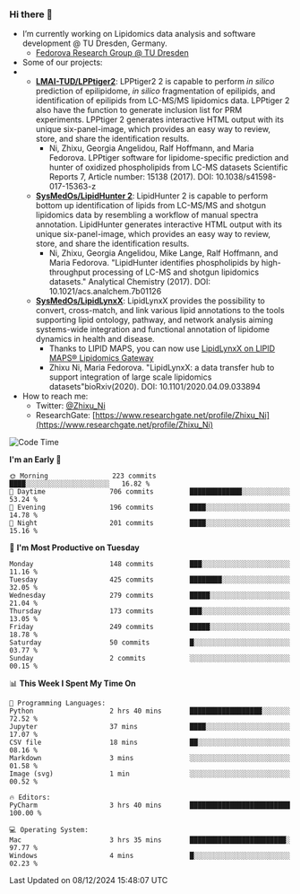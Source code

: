 ### Hi there 👋

- I’m currently working on Lipidomics data analysis and software development @ TU Dresden, Germany.
  + [Fedorova Research Group @ TU Dresden](https://tu-dresden.de/med/mf/zml/forschungsgruppen/fedorova/mitarbeiter-innen-der-fedorova-gruppe)
- Some of our projects:
- + **[LMAI-TUD/LPPtiger2](https://github.com/LMAI-TUD/lpptiger2)**: LPPtiger2 2 is capable to perform *in silico* prediction of epilipidome, *in silico* fragmentation of epilipids, and identification of epilipids from LC-MS/MS lipidomics data. LPPtiger 2 also have the function to generate inclusion list for PRM experiments. LPPtiger 2 generates interactive HTML output with its unique six-panel-image, which provides an easy way to review, store, and share the identification results. 
    * Ni, Zhixu, Georgia Angelidou, Ralf Hoffmann, and Maria Fedorova. LPPtiger software for lipidome-specific prediction and hunter of oxidized phospholipids from LC-MS datasets Scientific Reports 7, Article number: 15138 (2017). DOI: 10.1038/s41598-017-15363-z
  + **[SysMedOs/LipidHunter 2](https://github.com/SysMedOs/lipidhunter)**: LipidHunter 2 is capable to perform bottom up identification of lipids from LC-MS/MS and shotgun lipidomics data by resembling a workflow of manual spectra annotation. LipidHunter generates interactive HTML output with its unique six-panel-image, which provides an easy way to review, store, and share the identification results. 
    * Ni, Zhixu, Georgia Angelidou, Mike Lange, Ralf Hoffmann, and Maria Fedorova. "LipidHunter identifies phospholipids by high-throughput processing of LC-MS and shotgun lipidomics datasets." Analytical Chemistry (2017). DOI: 10.1021/acs.analchem.7b01126
  + **[SysMedOs/LipidLynxX](https://github.com/SysMedOs/LipidLynxX)**: LipidLynxX provides the possibility to convert, cross-match, and link various lipid annotations to the tools supporting lipid ontology, pathway, and network analysis aiming systems-wide integration and functional annotation of lipidome dynamics in health and disease.
    * Thanks to LIPID MAPS, you can now use [LipidLynxX on LIPID MAPS® Lipidomics Gateway](http://lipidmaps.org/lipidlynxx/)
    * Zhixu Ni, Maria Fedorova. "LipidLynxX: a data transfer hub to support integration of large scale lipidomics datasets"bioRxiv(2020). DOI: 10.1101/2020.04.09.033894
- How to reach me:
  + Twitter: [@Zhixu_Ni](https://twitter.com/Zhixu_Ni)
  + ResearchGate: [https://www.researchgate.net/profile/Zhixu_Ni](https://www.researchgate.net/profile/Zhixu_Ni)

<!--START_SECTION:waka-->
![Code Time](http://img.shields.io/badge/Code%20Time-2%2C198%20hrs%2021%20mins-blue)

**I'm an Early 🐤** 

```text
🌞 Morning                223 commits         ████░░░░░░░░░░░░░░░░░░░░░   16.82 % 
🌆 Daytime                706 commits         █████████████░░░░░░░░░░░░   53.24 % 
🌃 Evening                196 commits         ████░░░░░░░░░░░░░░░░░░░░░   14.78 % 
🌙 Night                  201 commits         ████░░░░░░░░░░░░░░░░░░░░░   15.16 % 
```
📅 **I'm Most Productive on Tuesday** 

```text
Monday                   148 commits         ███░░░░░░░░░░░░░░░░░░░░░░   11.16 % 
Tuesday                  425 commits         ████████░░░░░░░░░░░░░░░░░   32.05 % 
Wednesday                279 commits         █████░░░░░░░░░░░░░░░░░░░░   21.04 % 
Thursday                 173 commits         ███░░░░░░░░░░░░░░░░░░░░░░   13.05 % 
Friday                   249 commits         █████░░░░░░░░░░░░░░░░░░░░   18.78 % 
Saturday                 50 commits          █░░░░░░░░░░░░░░░░░░░░░░░░   03.77 % 
Sunday                   2 commits           ░░░░░░░░░░░░░░░░░░░░░░░░░   00.15 % 
```


📊 **This Week I Spent My Time On** 

```text
💬 Programming Languages: 
Python                   2 hrs 40 mins       ██████████████████░░░░░░░   72.52 % 
Jupyter                  37 mins             ████░░░░░░░░░░░░░░░░░░░░░   17.07 % 
CSV file                 18 mins             ██░░░░░░░░░░░░░░░░░░░░░░░   08.16 % 
Markdown                 3 mins              ░░░░░░░░░░░░░░░░░░░░░░░░░   01.58 % 
Image (svg)              1 min               ░░░░░░░░░░░░░░░░░░░░░░░░░   00.52 % 

🔥 Editors: 
PyCharm                  3 hrs 40 mins       █████████████████████████   100.00 % 

💻 Operating System: 
Mac                      3 hrs 35 mins       ████████████████████████░   97.77 % 
Windows                  4 mins              █░░░░░░░░░░░░░░░░░░░░░░░░   02.23 % 
```


 Last Updated on 08/12/2024 15:48:07 UTC
<!--END_SECTION:waka-->
